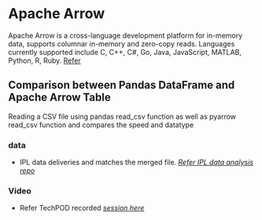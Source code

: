 # Apache Arrow

Apache Arrow is a cross-language development platform for in-memory data, supports columnar in-memory and zero-copy reads. Languages currently supported include C, C++, C#, Go, Java, JavaScript, MATLAB, Python, R, Ruby. [Refer](https://arrow.apache.org/)

## Comparison between Pandas DataFrame and Apache Arrow Table

Reading a CSV file using pandas read\_csv function as well as pyarrow read_csv function and compares the speed and datatype

### data

- IPL data deliveries and matches the merged file. *[Refer IPL data analysis repo](https://github.com/nagaraj-datascientist/ipl_data_analysis)*

### Video

- Refer TechPOD recorded *[session here](https://www.youtube.com/watch?v=tkhNEdLUdgs)*
